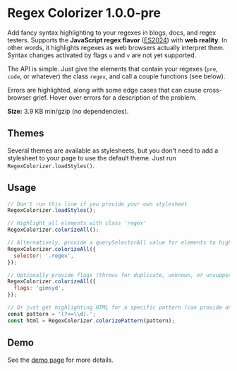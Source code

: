 ﻿# Regex Colorizer 1.0.0-pre

Add fancy syntax highlighting to your regexes in blogs, docs, and regex testers. Supports the **JavaScript regex flavor** ([ES2024](https://github.com/slevithan/awesome-regex#javascript-regex-evolution)) with **web reality**. In other words, it highlights regexes as web browsers actually interpret them. Syntax changes activated by flags `u` and `v` are not yet supported.

The API is simple. Just give the elements that contain your regexes (`pre`, `code`, or whatever) the class `regex`, and call a couple functions (see below).

Errors are highlighted, along with some edge cases that can cause cross-browser grief. Hover over errors for a description of the problem.

**Size:** 3.9 KB min/gzip (no dependencies).

## Themes

Several themes are available as stylesheets, but you don't need to add a stylesheet to your page to use the default theme. Just run `RegexColorizer.loadStyles()`.

## Usage

```js
// Don't run this line if you provide your own stylesheet
RegexColorizer.loadStyles();

// Highlight all elements with class 'regex'
RegexColorizer.colorizeAll();

// Alternatively, provide a querySelectorAll value for elements to highlight
RegexColorizer.colorizeAll({
  selector: '.regex',
});

// Optionally provide flags (throws for duplicate, unknown, or unsupported flags)
RegexColorizer.colorizeAll({
  flags: 'gimsyd',
});

// Or just get highlighting HTML for a specific pattern (can provide an options object with flags)
const pattern = '(?<=\\d).';
const html = RegexColorizer.colorizePattern(pattern);
```

## Demo

See the [demo page](https://slevithan.github.io/regex-colorizer/demo/) for more details.
